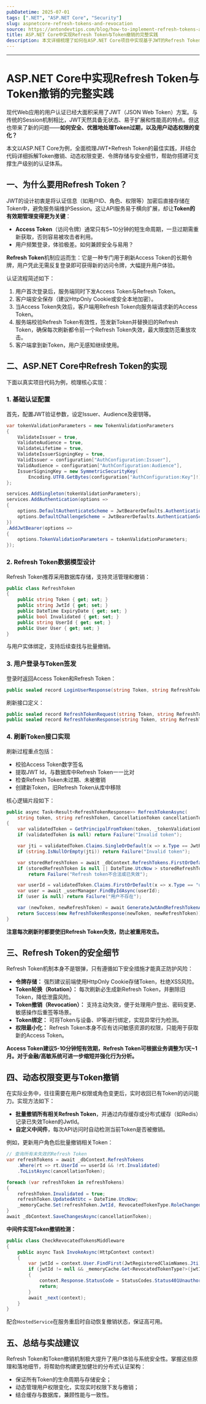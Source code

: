```yaml
---
pubDatetime: 2025-07-01
tags: [".NET", "ASP.NET Core", "Security"]
slug: aspnetcore-refresh-tokens-and-revocation
source: https://antondevtips.com/blog/how-to-implement-refresh-tokens-and-token-revocation-in-aspnetcore
title: ASP.NET Core中实现Refresh Token与Token撤销的完整实践
description: 本文详细梳理了如何在ASP.NET Core项目中实现基于JWT的Refresh Token机制与Token撤销，深入讲解实现原理、关键代码、安全建议，并对动态权限变更场景下的Token失效做出实战拆解，适合有一定.NET开发基础的工程师深入参考。
---
```


---

# ASP.NET Core中实现Refresh Token与Token撤销的完整实践

现代Web应用的用户认证已经大面积采用了JWT（JSON Web Token）方案。与传统的Session机制相比，JWT天然具备无状态、易于扩展和性能高的特点。但这也带来了新的问题——**如何安全、优雅地处理Token过期，以及用户动态权限的变化？**

本文以ASP.NET Core为例，全面梳理JWT+Refresh Token的最佳实践，并结合代码详细拆解Token撤销、动态权限变更、令牌存储与安全细节，帮助你搭建可支撑生产级别的认证体系。

## 一、为什么要用Refresh Token？

JWT的设计初衷是将认证信息（如用户ID、角色、权限等）加密后直接存储在Token中，避免服务端维护Session。这让API服务易于横向扩展，却让**Token的有效期管理变得更为关键**：

- **Access Token**（访问令牌）通常只有5\~10分钟的短生命周期，一旦过期需重新获取，否则容易被攻击者利用。
- 用户频繁登录，体验极差。如何兼顾安全与易用？

**Refresh Token**机制应运而生：它是一种专门用于刷新Access Token的长期令牌，用户凭此无需反复登录即可获得新的访问令牌，大幅提升用户体验。

认证流程简述如下：

1. 用户首次登录后，服务端同时下发Access Token与Refresh Token。
2. 客户端安全保存（建议HttpOnly Cookie或安全本地加密）。
3. 当Access Token失效后，客户端用Refresh Token向服务端请求新的Access Token。
4. 服务端校验Refresh Token有效性，签发新Token并替换旧的Refresh Token，确保每次刷新都令前一个Refresh Token失效，最大限度防范重放攻击。
5. 客户端拿到新Token，用户无感知继续使用。

## 二、ASP.NET Core中Refresh Token的实现

下面以真实项目代码为例，梳理核心实现：

### 1. 基础认证配置

首先，配置JWT验证参数，设定Issuer、Audience及密钥等。

```csharp
var tokenValidationParameters = new TokenValidationParameters
{
    ValidateIssuer = true,
    ValidateAudience = true,
    ValidateLifetime = true,
    ValidateIssuerSigningKey = true,
    ValidIssuer = configuration["AuthConfiguration:Issuer"],
    ValidAudience = configuration["AuthConfiguration:Audience"],
    IssuerSigningKey = new SymmetricSecurityKey(
        Encoding.UTF8.GetBytes(configuration["AuthConfiguration:Key"]!))
};

services.AddSingleton(tokenValidationParameters);
services.AddAuthentication(options =>
{
    options.DefaultAuthenticateScheme = JwtBearerDefaults.AuthenticationScheme;
    options.DefaultChallengeScheme = JwtBearerDefaults.AuthenticationScheme;
})
.AddJwtBearer(options =>
{
    options.TokenValidationParameters = tokenValidationParameters;
});
```

### 2. Refresh Token数据模型设计

Refresh Token推荐采用数据库存储，支持灵活管理和撤销：

```csharp
public class RefreshToken
{
    public string Token { get; set; }
    public string JwtId { get; set; }
    public DateTime ExpiryDate { get; set; }
    public bool Invalidated { get; set; }
    public string UserId { get; set; }
    public User User { get; set; }
}
```

与用户实体绑定，支持后续查找与批量撤销。

### 3. 用户登录与Token签发

登录时返回Access Token和Refresh Token：

```csharp
public sealed record LoginUserResponse(string Token, string RefreshToken);
```

刷新接口定义：

```csharp
public sealed record RefreshTokenRequest(string Token, string RefreshToken);
public sealed record RefreshTokenResponse(string Token, string RefreshToken);
```

### 4. 刷新Token接口实现

刷新过程重点包括：

- 校验Access Token数字签名
- 提取JWT Id，与数据库中Refresh Token一一比对
- 检查Refresh Token未过期、未被撤销
- 创建新Token，旧Refresh Token从库中移除

核心逻辑片段如下：

```csharp
public async Task<Result<RefreshTokenResponse>> RefreshTokenAsync(
    string token, string refreshToken, CancellationToken cancellationToken = default)
{
    var validatedToken = GetPrincipalFromToken(token, _tokenValidationParameters);
    if (validatedToken is null) return Failure("Invalid token");

    var jti = validatedToken.Claims.SingleOrDefault(x => x.Type == JwtRegisteredClaimNames.Jti)?.Value;
    if (string.IsNullOrEmpty(jti)) return Failure("Invalid token");

    var storedRefreshToken = await _dbContext.RefreshTokens.FirstOrDefaultAsync(x => x.Token == refreshToken, cancellationToken);
    if (storedRefreshToken is null || DateTime.UtcNow > storedRefreshToken.ExpiryDate || storedRefreshToken.Invalidated || storedRefreshToken.JwtId != jti)
        return Failure("Refresh token不合法或已失效");

    var userId = validatedToken.Claims.FirstOrDefault(x => x.Type == "userid")?.Value;
    var user = await _userManager.FindByIdAsync(userId);
    if (user is null) return Failure("用户不存在");

    var (newToken, newRefreshToken) = await GenerateJwtAndRefreshTokenAsync(user, refreshToken);
    return Success(new RefreshTokenResponse(newToken, newRefreshToken));
}
```

**注意每次刷新时都要使旧Refresh Token失效，防止被重用攻击。**

## 三、Refresh Token的安全细节

Refresh Token机制本身不是银弹，只有遵循如下安全措施才能真正防护风险：

- **令牌存储：** 强烈建议前端使用HttpOnly Cookie存储Token，杜绝XSS风险。
- **Token轮换（Rotation）：** 每次刷新必生成新Refresh Token，并删除旧Token，降低泄露风险。
- **Token撤销（Revocation）：** 支持主动失效，便于处理用户登出、密码变更、敏感操作后重签等场景。
- **Token绑定：** 可将Token与设备、IP等进行绑定，实现异常行为检测。
- **权限最小化：** Refresh Token本身不应有访问敏感资源的权限，只能用于获取新的Access Token。

**Access Token建议5-10分钟短有效期，Refresh Token可根据业务调整为1天\~1月。对于金融/高敏系统可进一步缩短并强化行为分析。**

## 四、动态权限变更与Token撤销

在实际业务中，往往需要在用户权限或角色变更后，实时收回已有Token的访问能力。实现方法如下：

- **批量撤销所有相关Refresh Token**，并通过内存缓存或分布式缓存（如Redis）记录已失效Token的JwtId。
- **自定义中间件**，每次API访问时自动检测当前Token是否被撤销。

例如，更新用户角色后批量撤销相关Token：

```csharp
// 查询所有未失效的Refresh Token
var refreshTokens = await _dbContext.RefreshTokens
    .Where(rt => rt.UserId == userId && !rt.Invalidated)
    .ToListAsync(cancellationToken);

foreach (var refreshToken in refreshTokens)
{
    refreshToken.Invalidated = true;
    refreshToken.UpdatedAtUtc = DateTime.UtcNow;
    _memoryCache.Set(refreshToken.JwtId, RevocatedTokenType.RoleChanged);
}
await _dbContext.SaveChangesAsync(cancellationToken);
```

**中间件实现Token撤销检测：**

```csharp
public class CheckRevocatedTokensMiddleware
{
    public async Task InvokeAsync(HttpContext context)
    {
        var jwtId = context.User.FindFirst(JwtRegisteredClaimNames.Jti);
        if (jwtId != null && _memoryCache.Get<RevocatedTokenType?>(jwtId.Value) != null)
        {
            context.Response.StatusCode = StatusCodes.Status401Unauthorized;
            return;
        }
        await _next(context);
    }
}
```

配合`HostedService`在服务重启时自动恢复撤销状态，保证高可用。

## 五、总结与实战建议

Refresh Token和Token撤销机制极大提升了用户体验与系统安全性。掌握这些原理和落地细节，将帮助你构建更加健壮的分布式认证架构：

- 保证所有Token的生命周期与存储安全；
- 动态管理用户权限变化，实现实时权限下发与撤销；
- 结合缓存与数据库，兼顾性能与一致性。
